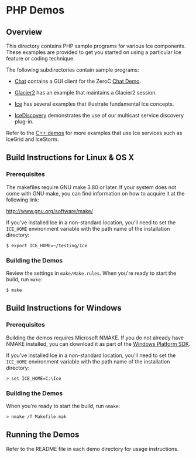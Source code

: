 # PHP Demos

## Overview

This directory contains PHP sample programs for various Ice components. These
examples are provided to get you started on using a particular Ice feature or coding
technique.

The following subdirectories contain sample programs:

- [Chat](./Chat) contains a GUI client for the ZeroC [Chat Demo][1].

- [Glacier2](./Glacier2) has an example that maintains a Glacier2 session.

- [Ice](./Ice) has several examples that illustrate fundamental Ice concepts.

- [IceDiscovery](./IceDiscovery) demonstrates the use of our multicast service
discovery plug-in.

Refer to the [C++ demos](../cpp) for more examples that use Ice services
such as IceGrid and IceStorm.

## Build Instructions for Linux & OS X

### Prerequisites

The makefiles require GNU make 3.80 or later. If your system does not come
with GNU make, you can find information on how to acquire it at the
following link:

http://www.gnu.org/software/make/

If you've installed Ice in a non-standard location, you'll need to set the
`ICE_HOME` environment variable with the path name of the
installation directory:

    $ export ICE_HOME=~/testing/Ice

### Building the Demos

Review the settings in `make/Make.rules`. When you're ready to start the build,
run `make`:

    $ make

## Build Instructions for Windows

### Prerequisites

Building the demos requires Microsoft NMAKE. If you do not already have NMAKE
installed, you can download it as part of the [Windows Platform SDK][2].

If you've installed Ice in a non-standard location, you'll need to set the
`ICE_HOME` environment variable with the path name of the
installation directory:

    > set ICE_HOME=C:\Ice

### Building the Demos

When you're ready to start the build, run `nmake`:

    > nmake /f Makefile.mak

## Running the Demos

Refer to the README file in each demo directory for usage instructions.

[1]: https://zeroc.com/chat/index.html
[2]: http://www.microsoft.com/downloads/details.aspx?FamilyId=E6E1C3DF-A74F-4207-8586-711EBE331CDC&displaylang=en
